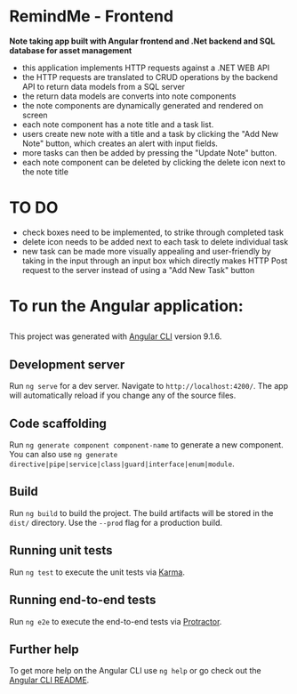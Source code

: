 # RemindMe - Frontend

**Note taking app built with Angular frontend and .Net backend and SQL database for asset management**

- this application implements HTTP requests against a .NET WEB API
- the HTTP requests are translated to CRUD operations by the backend API to return data models from a SQL server
- the return data models are converts into note components
- the note components are dynamically generated and rendered on screen
- each note component has a note title and a task list.
- users create new note with a title and a task by clicking the "Add New Note" button, which creates an alert with input fields.
- more tasks can then be added by pressing the "Update Note" button.
- each note component can be deleted by clicking the delete icon next to the note title

# **TO DO**

- check boxes need to be implemented, to strike through completed task
- delete icon needs to be added next to each task to delete individual task
- new task can be made more visually appealing and user-friendly by taking in the input through an input box which directly makes HTTP Post request to the server instead of using a "Add New Task" button

##

# **To run the Angular application:**

##

This project was generated with [Angular CLI](https://github.com/angular/angular-cli) version 9.1.6.

## Development server

Run `ng serve` for a dev server. Navigate to `http://localhost:4200/`. The app will automatically reload if you change any of the source files.

## Code scaffolding

Run `ng generate component component-name` to generate a new component. You can also use `ng generate directive|pipe|service|class|guard|interface|enum|module`.

## Build

Run `ng build` to build the project. The build artifacts will be stored in the `dist/` directory. Use the `--prod` flag for a production build.

## Running unit tests

Run `ng test` to execute the unit tests via [Karma](https://karma-runner.github.io).

## Running end-to-end tests

Run `ng e2e` to execute the end-to-end tests via [Protractor](http://www.protractortest.org/).

## Further help

To get more help on the Angular CLI use `ng help` or go check out the [Angular CLI README](https://github.com/angular/angular-cli/blob/master/README.md).
